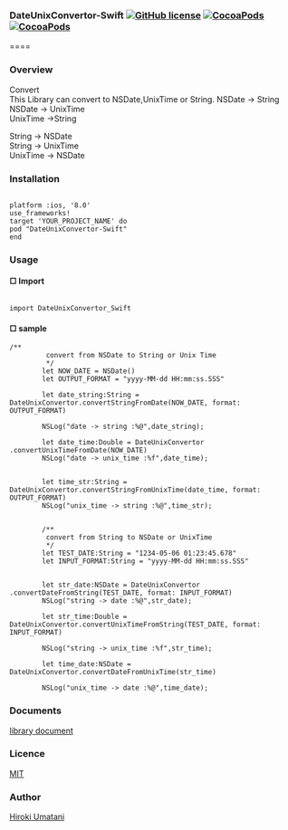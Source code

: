 ### DateUnixConvertor-Swift [![GitHub license](https://img.shields.io/badge/LICENSE-MIT%20LICENSE-blue.svg)](https://github.com/HirokiUmatani/DateUnixConvertor-Swift/LICENSE) [![CocoaPods](https://img.shields.io/badge/platform-ios-lightgrey.svg)](https://cocoapods.org/pods/DateUnixConvertor-Swift) [![CocoaPods](https://img.shields.io/cocoapods/v/DateUnixConvertor-Swift.svg)](https://cocoapods.org/pods/DateUnixConvertor-Swift)  

====
### Overview
Convert  
This Library can convert to NSDate,UnixTime or String.
NSDate -> String  
NSDate -> UnixTime  
UnixTime ->String  

String -> NSDate  
String -> UnixTime  
UnixTime -> NSDate  

### Installation
<code>
platform :ios, '8.0'  
use_frameworks!  
target 'YOUR_PROJECT_NAME' do  
pod "DateUnixConvertor-Swift"  
end
</code>

### Usage

#### □ Import

<code>
import DateUnixConvertor_Swift
</code>

#### □ sample
```
/**
         convert from NSDate to String or Unix Time
         */
        let NOW_DATE = NSDate()
        let OUTPUT_FORMAT = "yyyy-MM-dd HH:mm:ss.SSS"
        
        let date_string:String = DateUnixConvertor.convertStringFromDate(NOW_DATE, format: OUTPUT_FORMAT)
        
        NSLog("date -> string :%@",date_string);
        
        let date_time:Double = DateUnixConvertor .convertUnixTimeFromDate(NOW_DATE)
        NSLog("date -> unix_time :%f",date_time);
        
        
        let time_str:String = DateUnixConvertor.convertStringFromUnixTime(date_time, format: OUTPUT_FORMAT)
        NSLog("unix_time -> string :%@",time_str);
        
        
        /**
         convert from String to NSDate or UnixTime
         */
        let TEST_DATE:String = "1234-05-06 01:23:45.678"
        let INPUT_FORMAT:String = "yyyy-MM-dd HH:mm:ss.SSS"
        
        
        let str_date:NSDate = DateUnixConvertor .convertDateFromString(TEST_DATE, format: INPUT_FORMAT)
        NSLog("string -> date :%@",str_date);
        
        let str_time:Double = DateUnixConvertor.convertUnixTimeFromString(TEST_DATE, format: INPUT_FORMAT)
        
        NSLog("string -> unix_time :%f",str_time);
        
        let time_date:NSDate = DateUnixConvertor.convertDateFromUnixTime(str_time)
        
        NSLog("unix_time -> date :%@",time_date);
```

### Documents
[library document](http://cocoadocs.org/docsets/DateUnixConvertor-Swift)

### Licence
[MIT](https://github.com/HirokiUmatani/DateUnixConvertor-Swift/blob/master/LICENSE)

### Author
[Hiroki Umatani](https://github.com/HirokiUmatani)

